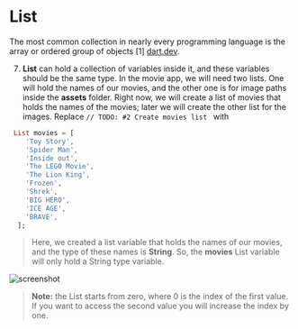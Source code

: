 # List

The most common collection in nearly every programming language is the array or ordered group of objects [1] [dart.dev](https://dart.dev/). 



7. **List** can hold a collection of variables inside it, and these variables should be the same type. In the movie app, we will need two lists. One will hold the names of our movies, and the other one is for image paths inside the **assets** folder. Right now, we will create a list of movies that holds the names of the movies; later we will create the other list for the images. Replace `// TODO: #2 Create movies list ` with 

```dart
 List movies = [
    'Toy Story',
    'Spider Man',
    'Inside out',
    'The LEGO Movie',
    'The Lion King',
    'Frozen',
    'Shrek',
    'BIG HERO',
    'ICE AGE',
    'BRAVE',
  ];
```

> Here, we created a list variable that holds the names of our movies, and the type of these names is **String**. So, the **movies** List variable will only hold a String type variable. 

![screenshot](https://lh6.googleusercontent.com/MYiSn2YclSUQoo50fMAusvSzrFZYBQj0ohUIui01RX84ZgnSwszZVlO_1aI0_oqIhOn0wsMoBeQ9a4BB7Uvd9l99Io2KFmG_9R65iFG4Fo9M3lHU41XTNYbD04-TLUAxuG8IsWtf)

> **Note:** the List starts from zero, where 0 is the index of the first value. If you want to access the second value you will increase the index by one.













































